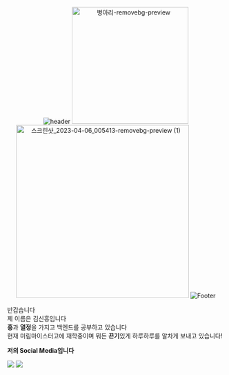 <div align="center">
 
![header](https://capsule-render.vercel.app/api?type=egg&color=FFFF00&height=200&text=Hello,%20I'm%20SinHeung✌🏻%20&fontSize=60&animation=blinking) 
<img width="270" alt="병아리-removebg-preview" src="https://user-images.githubusercontent.com/80873447/191020390-9b0f76d7-28fe-4582-acf4-953cc438dc10.png">
<img width="400" alt="스크린샷_2023-04-06_005413-removebg-preview (1)" src="https://user-images.githubusercontent.com/80873447/230136406-dd998167-c118-46f8-8586-7b3024f6c8e8.png">
![Footer](https://capsule-render.vercel.app/api?type=egg&color=FFFF00&height=200&section=footer)
</div>

반갑습니다 </br>
제 이름은 김신흥입니다</br> 
<b>흥</b>과 <b>열정</b>을 가지고 백엔드를 공부하고 있습니다</br>
현재 미림마이스터고에 재학중이며 뭐든 <b>끈기</b>있게 하루하루를 알차게 보내고 있습니다!</br>


**저의 Social Media입니다**</br>

<a href="https://www.instagram.com/heungyomi/"><img src="https://img.shields.io/badge/Insta-E4405F?style=flat-square&logo=Instagram&logoColor=ffffff"/></a>
<a href="https://resolute-cent-2ac.notion.site/nandananadaHeung-Flexible-Developer-4f3d0f42c57240a8bd253c7fc58b8fe7"><img src="https://img.shields.io/badge/Notion-black?style=flat-square&logo=Notion&logoColor=white"/></a><br><br><br>

